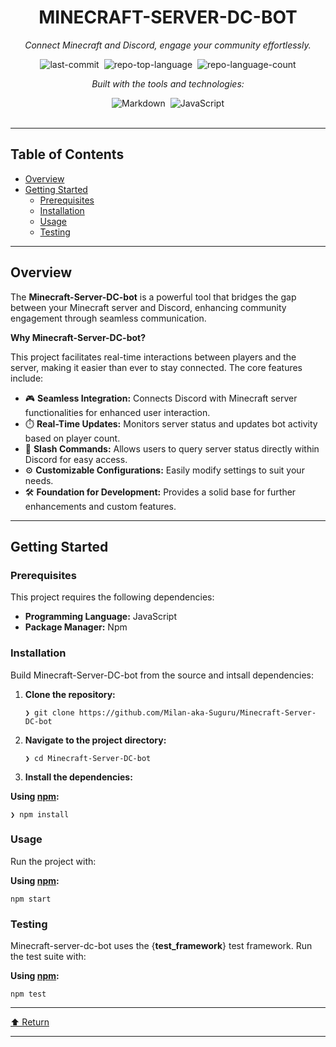 <div id="top" class="">

<div align="center" class="text-center">
<h1>MINECRAFT-SERVER-DC-BOT</h1>
<p><em>Connect Minecraft and Discord, engage your community effortlessly.</em></p>

<img alt="last-commit" src="https://img.shields.io/github/last-commit/Milan-aka-Suguru/Minecraft-Server-DC-bot?style=flat&amp;logo=git&amp;logoColor=white&amp;color=0080ff" class="inline-block mx-1" style="margin: 0px 2px;">
<img alt="repo-top-language" src="https://img.shields.io/github/languages/top/Milan-aka-Suguru/Minecraft-Server-DC-bot?style=flat&amp;color=0080ff" class="inline-block mx-1" style="margin: 0px 2px;">
<img alt="repo-language-count" src="https://img.shields.io/github/languages/count/Milan-aka-Suguru/Minecraft-Server-DC-bot?style=flat&amp;color=0080ff" class="inline-block mx-1" style="margin: 0px 2px;">
<p><em>Built with the tools and technologies:</em></p>
<img alt="Markdown" src="https://img.shields.io/badge/Markdown-000000.svg?style=flat&amp;logo=Markdown&amp;logoColor=white" class="inline-block mx-1" style="margin: 0px 2px;">
<img alt="JavaScript" src="https://img.shields.io/badge/JavaScript-F7DF1E.svg?style=flat&amp;logo=JavaScript&amp;logoColor=black" class="inline-block mx-1" style="margin: 0px 2px;">
</div>
<br>
<hr>
<h2>Table of Contents</h2>
<ul class="list-disc pl-4 my-0">
<li class="my-0"><a href="#overview">Overview</a></li>
<li class="my-0"><a href="#getting-started">Getting Started</a>
<ul class="list-disc pl-4 my-0">
<li class="my-0"><a href="#prerequisites">Prerequisites</a></li>
<li class="my-0"><a href="#installation">Installation</a></li>
<li class="my-0"><a href="#usage">Usage</a></li>
<li class="my-0"><a href="#testing">Testing</a></li>
</ul>
</li>
</ul>
<hr>
<h2>Overview</h2>
<p>The <strong>Minecraft-Server-DC-bot</strong> is a powerful tool that bridges the gap between your Minecraft server and Discord, enhancing community engagement through seamless communication.</p>
<p><strong>Why Minecraft-Server-DC-bot?</strong></p>
<p>This project facilitates real-time interactions between players and the server, making it easier than ever to stay connected. The core features include:</p>
<ul class="list-disc pl-4 my-0">
<li class="my-0">🎮 <strong>Seamless Integration:</strong> Connects Discord with Minecraft server functionalities for enhanced user interaction.</li>
<li class="my-0">⏱️ <strong>Real-Time Updates:</strong> Monitors server status and updates bot activity based on player count.</li>
<li class="my-0">📜 <strong>Slash Commands:</strong> Allows users to query server status directly within Discord for easy access.</li>
<li class="my-0">⚙️ <strong>Customizable Configurations:</strong> Easily modify settings to suit your needs.</li>
<li class="my-0">🛠️ <strong>Foundation for Development:</strong> Provides a solid base for further enhancements and custom features.</li>
</ul>
<hr>
<h2>Getting Started</h2>
<h3>Prerequisites</h3>
<p>This project requires the following dependencies:</p>
<ul class="list-disc pl-4 my-0">
<li class="my-0"><strong>Programming Language:</strong> JavaScript</li>
<li class="my-0"><strong>Package Manager:</strong> Npm</li>
</ul>
<h3>Installation</h3>
<p>Build Minecraft-Server-DC-bot from the source and intsall dependencies:</p>
<ol>
<li class="my-0">
<p><strong>Clone the repository:</strong></p>
<pre><code class="language-sh">❯ git clone https://github.com/Milan-aka-Suguru/Minecraft-Server-DC-bot
</code></pre>
</li>
<li class="my-0">
<p><strong>Navigate to the project directory:</strong></p>
<pre><code class="language-sh">❯ cd Minecraft-Server-DC-bot
</code></pre>
</li>
<li class="my-0">
<p><strong>Install the dependencies:</strong></p>
</li>
</ol>
<p><strong>Using <a href="https://www.npmjs.com/">npm</a>:</strong></p>
<pre><code class="language-sh">❯ npm install
</code></pre>
<h3>Usage</h3>
<p>Run the project with:</p>
<p><strong>Using <a href="https://www.npmjs.com/">npm</a>:</strong></p>
<pre><code class="language-sh">npm start
</code></pre>
<h3>Testing</h3>
<p>Minecraft-server-dc-bot uses the {<strong>test_framework</strong>} test framework. Run the test suite with:</p>
<p><strong>Using <a href="https://www.npmjs.com/">npm</a>:</strong></p>
<pre><code class="language-sh">npm test
</code></pre>
<hr>
<div align="left" class=""><a href="#top">⬆ Return</a></div>
<hr></div>
